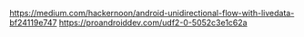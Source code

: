 https://medium.com/hackernoon/android-unidirectional-flow-with-livedata-bf24119e747
https://proandroiddev.com/udf2-0-5052c3e1c62a
